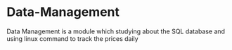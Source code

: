 # Data-Management
Data Management is a module which studying about the SQL database and using linux command to track the prices daily
